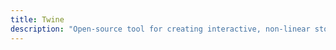 ```yaml
---
title: Twine
description: "Open-source tool for creating interactive, non-linear stories and games, widely used in the digital literature community for its simplicity, versatility, and accessibility to non-programmers"
---
```

